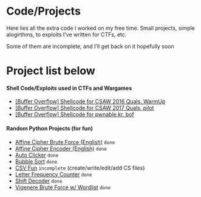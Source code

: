 # Code/Projects

Here lies all the extra code I worked on my free time. Small projects, simple alogirthms, to exploits I've written for CTFs, etc. 

Some of them are incomplete, and I'll get back on it hopefully soon

# Project list below

#### Shell Code/Exploits used in CTFs and Wargames
- [[Buffer Overflow] Shellcode for CSAW 2016 Quals, WarmUp](https://github.com/BurntxNoodle/Code/blob/master/2016%20CSAW%20WarmUp.py)
- [[Buffer Overflow] Shellcode for CSAW 2017 Quals, pilot](https://github.com/BurntxNoodle/Code/blob/master/2017%20CSAW%20Pilot.py)
- [[Buffer Overflow] Shellcode for pwnable.kr, bof](https://github.com/BurntxNoodle/Code/blob/master/pwnablekr%20bof.py)

#### Random Python Projects (for fun)
- [Affine Cipher Brute Force (English)](https://github.com/BurntxNoodle/Code/tree/master/Affine%20Brute%20Force) ```done```
- [Affine Cipher Encoder (English)](https://github.com/BurntxNoodle/Code/tree/master/Affine%20Encoder) ```done```
- [Auto Clicker](https://github.com/BurntxNoodle/Code/tree/master/Auto%20Clicker) ```done```
- [Bubble Sort](https://github.com/BurntxNoodle/Code/tree/master/Bubble%20Sort) ```done```
- [CSV Fun](https://github.com/BurntxNoodle/Code/tree/master/CSV%20Fun) ```incomplete``` (create/write/edit/add CS files)
- [Letter Frequency Counter](https://github.com/BurntxNoodle/Code/tree/master/Letter%20Frequency%20Counter) ```done```
- [Shift Decoder](https://github.com/BurntxNoodle/Code/tree/master/ROT-x%20Decoder) ```done```
- [Vigenere Brute Force w/ Wordlist](https://github.com/BurntxNoodle/Code/tree/master/Vigenere%20Decoder) ```done```
